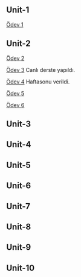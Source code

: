 ## Unit-1


[Ödev 1](Unit1-Practice1.pdf)

## Unit-2

[Ödev 2](Unit2-Practice1.pdf) 

[Ödev 3](8.2.2.pdf) Canlı derste yapıldı.

[Ödev 4](8.2.3.pdf) Haftasonu verildi.

[Ödev 5](8.2.4.pdf)

[Ödev 6](8.2.5.pdf)

## Unit-3

## Unit-4

## Unit-5

## Unit-6

## Unit-7

## Unit-8

## Unit-9

## Unit-10


